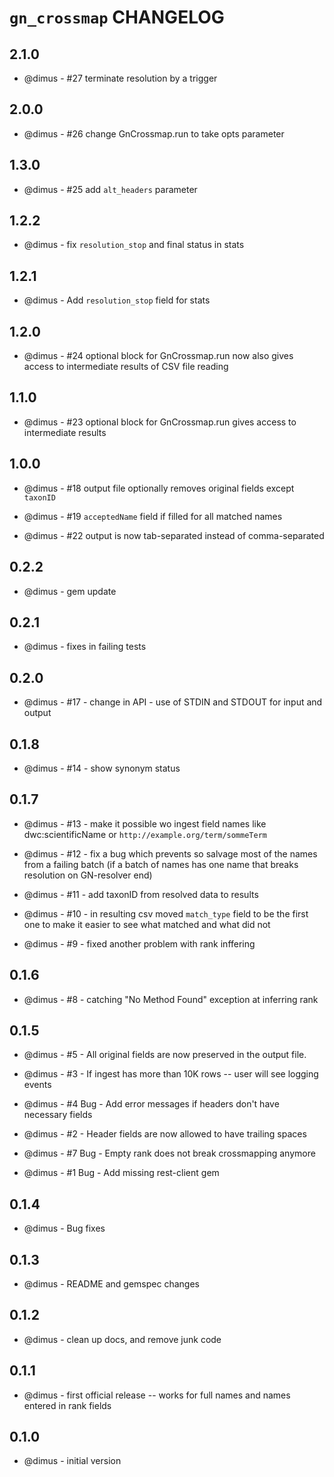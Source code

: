 # ``gn_crossmap`` CHANGELOG

## 2.1.0

* @dimus - #27 terminate resolution by a trigger

## 2.0.0

* @dimus - #26 change GnCrossmap.run to take opts parameter

## 1.3.0

* @dimus - #25 add `alt_headers` parameter

## 1.2.2

* @dimus - fix `resolution_stop` and final status in stats

## 1.2.1

* @dimus - Add `resolution_stop` field for stats

## 1.2.0

* @dimus - #24 optional block for GnCrossmap.run now also gives access to
           intermediate results of CSV file reading

## 1.1.0

* @dimus - #23 optional block for GnCrossmap.run gives access to intermediate
           results

## 1.0.0

* @dimus - #18 output file optionally removes original fields except `taxonID`

* @dimus - #19 `acceptedName` field if filled for all matched names

* @dimus - #22 output is now tab-separated instead of comma-separated

## 0.2.2

* @dimus - gem update

## 0.2.1

* @dimus - fixes in failing tests

## 0.2.0

* @dimus - #17 - change in API - use of STDIN and STDOUT for input and output

## 0.1.8

* @dimus - #14 - show synonym status

## 0.1.7

* @dimus - #13 - make it possible wo ingest field names like dwc:scientificName
                 or ``http://example.org/term/sommeTerm``

* @dimus - #12 - fix a bug which prevents so salvage most of the names from a
                 failing batch (if a batch of names has one name that breaks
                 resolution on GN-resolver end)

* @dimus - #11 - add taxonID from resolved data to results

* @dimus - #10 - in resulting csv moved ``match_type`` field to be the first one
                 to make it easier to see what matched and what did not

* @dimus - #9 - fixed another problem with rank inffering

## 0.1.6

* @dimus - #8 - catching "No Method Found" exception at inferring rank

## 0.1.5

* @dimus - #5 - All original fields are now preserved in the output file.

* @dimus - #3 - If ingest has more than 10K rows -- user will see logging events

* @dimus - #4 Bug - Add error messages if headers don't have necessary fields

* @dimus - #2 - Header fields are now allowed to have trailing spaces

* @dimus - #7 Bug - Empty rank does not break crossmapping anymore

* @dimus - #1 Bug - Add missing rest-client gem

## 0.1.4

* @dimus - Bug fixes

## 0.1.3

* @dimus - README and gemspec changes

## 0.1.2

* @dimus - clean up docs, and remove junk code

## 0.1.1

* @dimus - first official release -- works for full names
                              and names entered in rank fields

## 0.1.0

* @dimus - initial version
